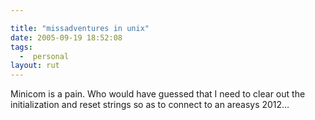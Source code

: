 ```yaml
---

title: "missadventures in unix"
date: 2005-09-19 18:52:08
tags:
  -  personal
layout: rut
---
```


<p>Minicom is a pain.  Who would have guessed that I need to clear out the initialization and reset strings so as to connect to an areasys 2012&#x2026; </p>

